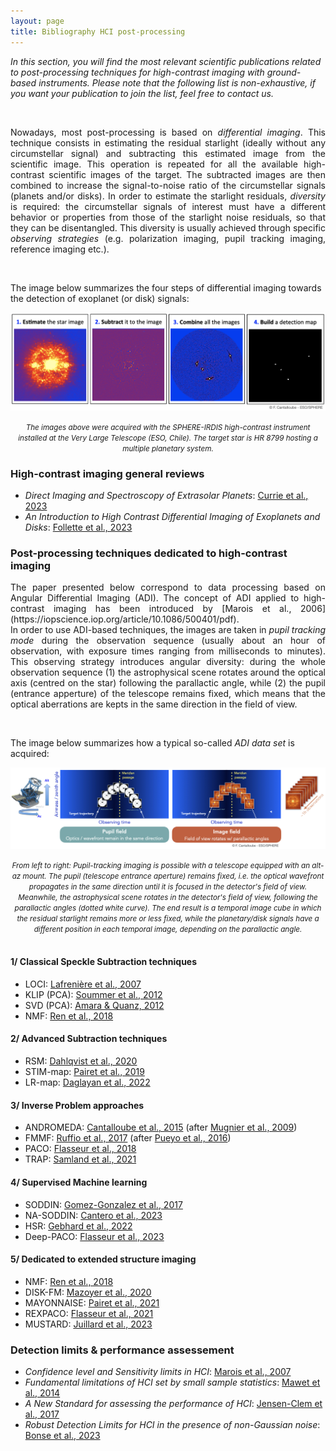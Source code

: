 ```yaml
---
layout: page
title: Bibliography HCI post-processing 
---
```


<i>In this section, you will find the most relevant scientific publications related to post-processing techniques for high-contrast imaging with ground-based instruments. <em>Please note that the following list is non-exhaustive, if you want your publication to join the list, feel free to contact us.</em></i>

<br>

<p style='text-align: justify;'> Nowadays, most post-processing is based on <i>differential imaging</i>. This technique consists in estimating the residual starlight (ideally without any circumstellar signal) and subtracting this estimated image from the scientific image. This operation is repeated for all the available high-contrast scientific images of the target. The subtracted images are then combined to increase the signal-to-noise ratio of the circumstellar signals (planets and/or disks). In order to estimate the starlight residuals, <i>diversity</i> is required: the circumstellar signals of interest must have a different behavior or properties from those of the starlight noise residuals, so that they can be disentangled. This diversity is usually achieved through specific <i>observing strategies</i> (e.g. polarization imaging, pupil tracking imaging, reference imaging etc.). </p>

<br>

<p>The image below summarizes the four steps of differential imaging towards the detection of exoplanet (or disk) signals:</p>
<p align="center"> 
<img src="https://raw.githubusercontent.com/exoplanet-imaging-challenge/exoplanet-imaging-challenge.github.io/master/img/DIprocessing.png" />
</p>
<center><small><i> The images above were acquired with the SPHERE-IRDIS high-contrast instrument installed at the Very Large Telescope (ESO, Chile). The target star is HR 8799 hosting a multiple planetary system. </i></small></center>

### High-contrast imaging general reviews ###

* <i> Direct Imaging and Spectroscopy of Extrasolar Planets</i>: [Currie et al., 2023](https://arxiv.org/pdf/2205.05696.pdf)
* <i> An Introduction to High Contrast Differential Imaging of Exoplanets and Disks</i>: [Follette et al., 2023](https://iopscience.iop.org/article/10.1088/1538-3873/aceb31/pdf)
 

### Post-processing techniques dedicated to high-contrast imaging ###
<p style='text-align: justify;'>The paper presented below correspond to data processing based on Angular Differential Imaging (ADI). The concept of ADI applied to high-contrast imaging has been introduced by [Marois et al., 2006](https://iopscience.iop.org/article/10.1086/500401/pdf).<br>
In order to use ADI-based techniques, the images are taken in <em>pupil tracking mode</em> during the observation sequence (usually about an hour of observation, with exposure times ranging from milliseconds to minutes). This observing strategy introduces angular diversity: during the whole observation sequence (1) the astrophysical scene rotates around the optical axis (centred on the star) following the parallactic angle, while (2) the pupil (entrance apperture) of the telescope remains fixed, which means that the optical aberrations are kepts in the same direction in the field of view.</p>

<br>

<p>The image below summarizes how a typical so-called <em>ADI data set</em> is acquired:</p>
<p align="center"> 
<img src="https://raw.githubusercontent.com/exoplanet-imaging-challenge/exoplanet-imaging-challenge.github.io/master/img/HCI_ADIconcept.jpeg" />
</p>
<center><small><i> From left to right: Pupil-tracking imaging is possible with a telescope equipped with an alt-az mount. The pupil (telescope entrance aperture) remains fixed, i.e. the optical wavefront propagates in the same direction until it is focused in the detector's field of view. Meanwhile, the astrophysical scene rotates in the detector's field of view, following the parallactic angles (dotted white curve). The end result is a temporal image cube in which the residual starlight remains more or less fixed, while the planetary/disk signals have a different position in each temporal image, depending on the parallactic angle. </i></small></center>

<br>

#### 1/ Classical Speckle Subtraction techniques ####
* LOCI: [Lafrenière et al., 2007](https://browse.arxiv.org/pdf/astro-ph/0702697.pdf)
* KLIP (PCA): [Soummer et al., 2012](https://iopscience.iop.org/article/10.1088/2041-8205/755/2/L28/pdf)
* SVD (PCA): [Amara & Quanz, 2012](https://browse.arxiv.org/pdf/1207.6637.pdf)
* NMF: [Ren et al., 2018](https://iopscience.iop.org/article/10.3847/1538-4357/aaa1f2/pdf)

#### 2/ Advanced Subtraction techniques ####
* RSM: [Dahlqvist et al., 2020](https://browse.arxiv.org/pdf/1912.05412.pdf)
* STIM-map: [Pairet et al., 2019](https://browse.arxiv.org/pdf/1810.06895.pdf)
* LR-map: [Daglayan et al., 2022](https://arxiv.org/pdf/2210.10609.pdf)

#### 3/ Inverse Problem approaches ####
* ANDROMEDA: [Cantalloube et al., 2015](https://browse.arxiv.org/pdf/1508.06406.pdf) (after [Mugnier et al., 2009](http://laurent.mugnier.free.fr/publis/Mugnier-JOSAA-09.pdf))
* FMMF: [Ruffio et al., 2017](https://browse.arxiv.org/pdf/1705.05477.pdf) (after [Pueyo et al., 2016](https://iopscience.iop.org/article/10.3847/0004-637X/824/2/117/pdf))
* PACO: [Flasseur et al., 2018](https://www.aanda.org/articles/aa/pdf/2018/10/aa32745-18.pdf)
* TRAP: [Samland et al., 2021](https://browse.arxiv.org/pdf/2011.12311.pdf)

#### 4/ Supervised Machine learning ####
* SODDIN: [Gomez-Gonzalez et al., 2017](https://arxiv.org/pdf/1712.02841.pdf)
* NA-SODDIN: [Cantero et al., 2023](https://arxiv.org/pdf/2302.02854.pdf)
* HSR: [Gebhard et al., 2022](https://arxiv.org/pdf/2204.03439.pdf)
* Deep-PACO: [Flasseur et al., 2023](https://arxiv.org/pdf/2303.02461.pdf)

#### 5/ Dedicated to extended structure imaging ####
* NMF: [Ren et al., 2018](https://iopscience.iop.org/article/10.3847/1538-4357/aaa1f2/pdf)
* DISK-FM: [Mazoyer et al., 2020](https://arxiv.org/pdf/2012.06790.pdf)
* MAYONNAISE: [Pairet et al., 2021](https://browse.arxiv.org/pdf/2008.05170.pdf)
* REXPACO: [Flasseur et al., 2021](https://arxiv.org/pdf/2104.09672.pdf)
* MUSTARD: [Juillard et al., 2023](https://browse.arxiv.org/pdf/2309.14827.pdf)


### Detection limits & performance assessement ###
* <i>Confidence level and Sensitivity limits in HCI</i>: [Marois et al., 2007](https://browse.arxiv.org/pdf/0709.3548.pdf)
* <i>Fundamental limitations of HCI set by small sample statistics</i>: [Mawet et al., 2014](https://browse.arxiv.org/pdf/1407.2247.pdf)
* <i>A New Standard for assessing the performance of HCI</i>: [Jensen-Clem et al., 2017](https://arxiv.org/pdf/1711.01215.pdf)
* <i>Robust Detection Limits for HCI in the presence of non-Gaussian noise</i>: [Bonse et al., 2023](https://arxiv.org/pdf/1711.01215.pdf)



